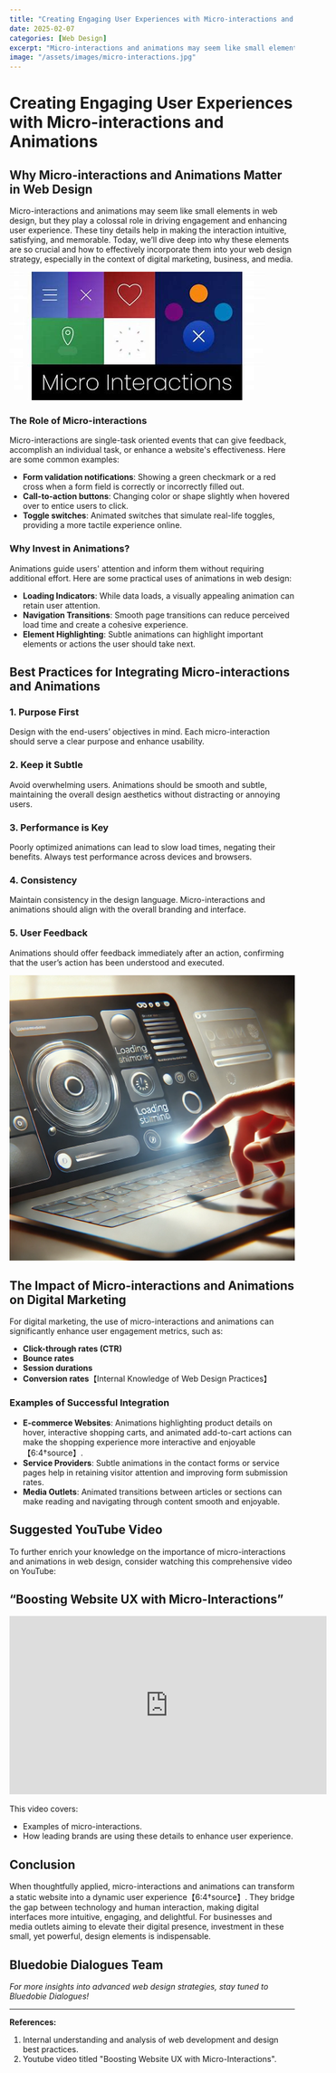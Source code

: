 ```yaml
---
title: "Creating Engaging User Experiences with Micro-interactions and Animations"
date: 2025-02-07
categories: [Web Design]
excerpt: "Micro-interactions and animations may seem like small elements in web design, but they play a colossal role in driving engagement and enhancing user experience."
image: "/assets/images/micro-interactions.jpg"
---
```

# Creating Engaging User Experiences with Micro-interactions and Animations

## Why Micro-interactions and Animations Matter in Web Design

Micro-interactions and animations may seem like small elements in web design, but they play a colossal role in driving engagement and enhancing user experience. These tiny details help in making the interaction intuitive, satisfying, and memorable. Today, we’ll dive deep into why these elements are so crucial and how to effectively incorporate them into your web design strategy, especially in the context of digital marketing, business, and media.

!["Multiple engaging micro-interactions and text: "Micro-Interactions".](/assets/images/micro-interactions.jpg)

### The Role of Micro-interactions

Micro-interactions are single-task oriented events that can give feedback, accomplish an individual task, or enhance a website's effectiveness. Here are some common examples:

- **Form validation notifications**: Showing a green checkmark or a red cross when a form field is correctly or incorrectly filled out.
- **Call-to-action buttons**: Changing color or shape slightly when hovered over to entice users to click.
- **Toggle switches**: Animated switches that simulate real-life toggles, providing a more tactile experience online.

### Why Invest in Animations?

Animations guide users' attention and inform them without requiring additional effort. Here are some practical uses of animations in web design:

- **Loading Indicators**: While data loads, a visually appealing animation can retain user attention.
- **Navigation Transitions**: Smooth page transitions can reduce perceived load time and create a cohesive experience.
- **Element Highlighting**: Subtle animations can highlight important elements or actions the user should take next.

## Best Practices for Integrating Micro-interactions and Animations

### 1. Purpose First

Design with the end-users’ objectives in mind. Each micro-interaction should serve a clear purpose and enhance usability.

### 2. Keep it Subtle

Avoid overwhelming users. Animations should be smooth and subtle, maintaining the overall design aesthetics without distracting or annoying users.

### 3. Performance is Key

Poorly optimized animations can lead to slow load times, negating their benefits. Always test performance across devices and browsers.

### 4. Consistency

Maintain consistency in the design language. Micro-interactions and animations should align with the overall branding and interface.

### 5. User Feedback

Animations should offer feedback immediately after an action, confirming that the user’s action has been understood and executed.

!["Illustration of a user interacting with a modern web page showing smooth animations and micro-interactions](/assets/images/micro-and-animations.webp)

## The Impact of Micro-interactions and Animations on Digital Marketing

For digital marketing, the use of micro-interactions and animations can significantly enhance user engagement metrics, such as:

- **Click-through rates (CTR)**
- **Bounce rates**
- **Session durations**
- **Conversion rates**【Internal Knowledge of Web Design Practices】

### Examples of Successful Integration

- **E-commerce Websites**: Animations highlighting product details on hover, interactive shopping carts, and animated add-to-cart actions can make the shopping experience more interactive and enjoyable【6:4†source】.
- **Service Providers**: Subtle animations in the contact forms or service pages help in retaining visitor attention and improving form submission rates.
- **Media Outlets**: Animated transitions between articles or sections can make reading and navigating through content smooth and enjoyable.

## Suggested YouTube Video

To further enrich your knowledge on the importance of micro-interactions and animations in web design, consider watching this comprehensive video on YouTube:

## **“Boosting Website UX with Micro-Interactions”**

<div class="youtube div">
<iframe width="560" height="315" src="https://www.youtube.com/embed/Gq39AyAf13Y?si=9wdegl4nqqYzwlj9" title="YouTube video player" frameborder="0" allow="accelerometer; autoplay; clipboard-write; encrypted-media; gyroscope; picture-in-picture; web-share" referrerpolicy="strict-origin-when-cross-origin" allowfullscreen></iframe>
</div>

This video covers:

- Examples of micro-interactions.
- How leading brands are using these details to enhance user experience.

## Conclusion

When thoughtfully applied, micro-interactions and animations can transform a static website into a dynamic user experience【6:4†source】. They bridge the gap between technology and human interaction, making digital interfaces more intuitive, engaging, and delightful. For businesses and media outlets aiming to elevate their digital presence, investment in these small, yet powerful, design elements is indispensable.

## **Bluedobie Dialogues Team**

_For more insights into advanced web design strategies, stay tuned to Bluedobie Dialogues!_

---

**References:**

1. Internal understanding and analysis of web development and design best practices.
2. Youtube video titled "Boosting Website UX with Micro-Interactions".
